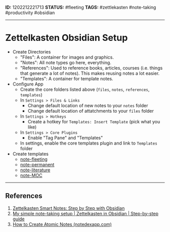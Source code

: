 **ID:** 1202212221713
**STATUS:** #fleeting
**TAGS:** #zettlekasten #note-taking #productivity #obsidian

---

# Zettelkasten Obsidian Setup

- Create Directories
	- "Files": A container for images and graphics.
	- "Notes": All note types go here, everything.
	- "References": Used to reference books, articles, courses (i.e. things that generate a lot of notes). This makes reusing notes a lot easier.
	- "Templates": A container for template notes.
- Configure App
	- Create the core folders listed above (`files`, `notes`, `references`, `templates`)
	- In `Settings > Files & Links`
		- Change default location of new notes to your `notes` folder
		- Change default location of attatchments to your `files` folder
	- In `Settings > Hotkeys`
		- Create a hotkey for `Templates: Insert Template` (pick what you like)
	- In `Settings > Core Plugins`
		- Enable "Tag Pane" and "Templates"
	- In settings, enable the core templates plugin and link to `Templates` folder
- Create templates
	- [note-fleeting](note-fleeting.md)
	- [note-permanent](note-permanent.md)
	- [note-literature](note-literature.md)
	- [note-MOC](note-MOC.md)
 
---
## References
1. [Zettelkasten Smart Notes: Step by Step with Obsidian](https://youtu.be/ziE6UExsOrs)
2. [My simple note-taking setup | Zettelkasten in Obsidian | Step-by-step guide](https://youtu.be/E6ySG7xYgjY)
3. [How to Create Atomic Notes (notedexapp.com)](https://www.notedexapp.com/blog/atomic-notes)